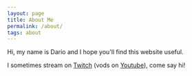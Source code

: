 ```yaml
---
layout: page
title: About Me
permalink: /about/
tags: about
---
```


Hi, my name is Dario and I hope you'll find this website useful.

I sometimes stream on [Twitch](https://www.twitch.tv/dariooddenino) (vods on [Youtube](https://www.youtube.com/channel/UCIbl0XELkMBxbM1vj5cWPMA)),
come say hi!
